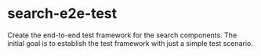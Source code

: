 # search-e2e-test
Create the end-to-end test framework for the search components. The initial goal is to establish the test framework with just a simple test scenario.
